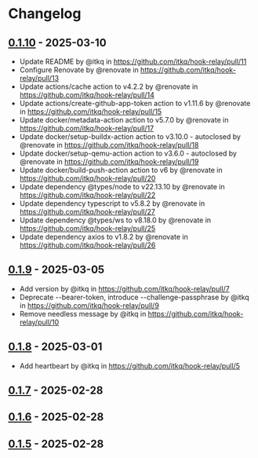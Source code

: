 # Changelog

## [0.1.10](https://github.com/itkq/hook-relay/compare/0.1.9...0.1.10) - 2025-03-10
- Update README by @itkq in https://github.com/itkq/hook-relay/pull/11
- Configure Renovate by @renovate in https://github.com/itkq/hook-relay/pull/13
- Update actions/cache action to v4.2.2 by @renovate in https://github.com/itkq/hook-relay/pull/14
- Update actions/create-github-app-token action to v1.11.6 by @renovate in https://github.com/itkq/hook-relay/pull/15
- Update docker/metadata-action action to v5.7.0 by @renovate in https://github.com/itkq/hook-relay/pull/17
- Update docker/setup-buildx-action action to v3.10.0 - autoclosed by @renovate in https://github.com/itkq/hook-relay/pull/18
- Update docker/setup-qemu-action action to v3.6.0 - autoclosed by @renovate in https://github.com/itkq/hook-relay/pull/19
- Update docker/build-push-action action to v6 by @renovate in https://github.com/itkq/hook-relay/pull/20
- Update dependency @types/node to v22.13.10 by @renovate in https://github.com/itkq/hook-relay/pull/22
- Update dependency typescript to v5.8.2 by @renovate in https://github.com/itkq/hook-relay/pull/27
- Update dependency @types/ws to v8.18.0 by @renovate in https://github.com/itkq/hook-relay/pull/25
- Update dependency axios to v1.8.2 by @renovate in https://github.com/itkq/hook-relay/pull/26

## [0.1.9](https://github.com/itkq/hook-relay/compare/0.1.8...0.1.9) - 2025-03-05
- Add version by @itkq in https://github.com/itkq/hook-relay/pull/7
- Deprecate --bearer-token, introduce --challenge-passphrase by @itkq in https://github.com/itkq/hook-relay/pull/9
- Remove needless message by @itkq in https://github.com/itkq/hook-relay/pull/10

## [0.1.8](https://github.com/itkq/hook-relay/compare/0.1.7...0.1.8) - 2025-03-01
- Add heartbeart by @itkq in https://github.com/itkq/hook-relay/pull/5

## [0.1.7](https://github.com/itkq/hook-relay/compare/0.1.6...0.1.7) - 2025-02-28

## [0.1.6](https://github.com/itkq/hook-relay/compare/0.1.5...0.1.6) - 2025-02-28

## [0.1.5](https://github.com/itkq/hook-relay/commits/0.1.5) - 2025-02-28
